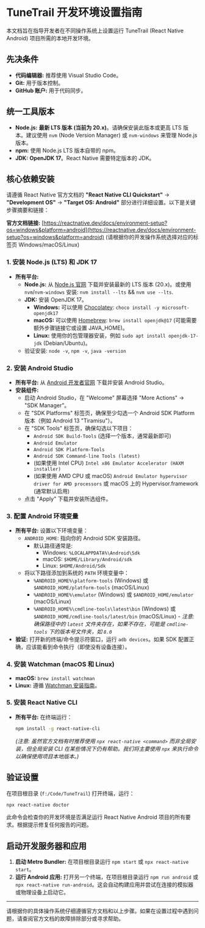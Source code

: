 # TuneTrail 开发环境设置指南

本文档旨在指导开发者在不同操作系统上设置运行 TuneTrail (React Native Android) 项目所需的本地开发环境。

## 先决条件

*   **代码编辑器:** 推荐使用 Visual Studio Code。
*   **Git:** 用于版本控制。
*   **GitHub 账户:** 用于代码同步。

## 统一工具版本

*   **Node.js:** **最新 LTS 版本 (当前为 20.x)**。请确保安装此版本或更高 LTS 版本。建议使用 `nvm` (Node Version Manager) 或 `nvm-windows` 来管理 Node.js 版本。
*   **npm:** 使用 Node.js LTS 版本自带的 npm。
*   **JDK:** **OpenJDK 17**。React Native 需要特定版本的 JDK。

## 核心依赖安装

请遵循 React Native 官方文档的 **"React Native CLI Quickstart"** -> **"Development OS"** -> **"Target OS: Android"** 部分进行详细设置。以下是关键步骤摘要和链接：

**官方文档链接:** [https://reactnative.dev/docs/environment-setup?os=windows&platform=android](https://reactnative.dev/docs/environment-setup?os=windows&platform=android) (请根据你的开发操作系统选择对应的标签页 Windows/macOS/Linux)

### 1. 安装 Node.js (LTS) 和 JDK 17

*   **所有平台:**
    *   **Node.js:** 从 [Node.js 官网](https://nodejs.org/) 下载并安装最新的 LTS 版本 (20.x)。或使用 `nvm`/`nvm-windows` 安装: `nvm install --lts` && `nvm use --lts`.
    *   **JDK:** 安装 OpenJDK 17。
        *   **Windows:** 可以使用 [Chocolatey](https://chocolatey.org/): `choco install -y microsoft-openjdk17`
        *   **macOS:** 可以使用 [Homebrew](https://brew.sh/): `brew install openjdk@17` (可能需要额外步骤链接它或设置 JAVA_HOME)。
        *   **Linux:** 使用你的包管理器安装，例如 `sudo apt install openjdk-17-jdk` (Debian/Ubuntu)。
    *   验证安装: `node -v`, `npm -v`, `java -version`

### 2. 安装 Android Studio

*   **所有平台:** 从 [Android 开发者官网](https://developer.android.com/studio) 下载并安装 Android Studio。
*   **安装组件:**
    *   启动 Android Studio，在 "Welcome" 屏幕选择 "More Actions" -> "SDK Manager"。
    *   在 "SDK Platforms" 标签页，确保至少勾选一个 Android SDK Platform 版本（例如 Android 13 "Tiramisu"）。
    *   在 "SDK Tools" 标签页，确保勾选以下项目：
        *   `Android SDK Build-Tools` (选择一个版本，通常最新即可)
        *   `Android Emulator`
        *   `Android SDK Platform-Tools`
        *   `Android SDK Command-line Tools (latest)`
        *   (如果使用 Intel CPU) `Intel x86 Emulator Accelerator (HAXM installer)`
        *   (如果使用 AMD CPU 或 macOS) `Android Emulator hypervisor driver for AMD processors` 或 macOS 上的 Hypervisor.framework (通常默认启用)
    *   点击 "Apply" 下载并安装所选组件。

### 3. 配置 Android 环境变量

*   **所有平台:** 设置以下环境变量：
    *   `ANDROID_HOME`: 指向你的 Android SDK 安装路径。
        *   默认路径通常是:
            *   Windows: `%LOCALAPPDATA%\Android\Sdk`
            *   macOS: `$HOME/Library/Android/sdk`
            *   Linux: `$HOME/Android/Sdk`
    *   将以下路径添加到系统的 `PATH` 环境变量中：
        *   `%ANDROID_HOME%\platform-tools` (Windows) 或 `$ANDROID_HOME/platform-tools` (macOS/Linux)
        *   `%ANDROID_HOME%\emulator` (Windows) 或 `$ANDROID_HOME/emulator` (macOS/Linux)
        *   `%ANDROID_HOME%\cmdline-tools\latest\bin` (Windows) 或 `$ANDROID_HOME/cmdline-tools/latest/bin` (macOS/Linux) - *注意: 确保路径中的 `latest` 文件夹存在，如果不存在，可能是 `cmdline-tools` 下的版本号文件夹，如 `8.0`*
*   **验证:** 打开新的终端/命令提示符窗口，运行 `adb devices`。如果 SDK 配置正确，应该能看到命令执行（即使没有设备连接）。

### 4. 安装 Watchman (macOS 和 Linux)

*   **macOS:** `brew install watchman`
*   **Linux:** 遵循 [Watchman 安装指南](https://facebook.github.io/watchman/docs/install#installing-from-source)。

### 5. 安装 React Native CLI

*   **所有平台:** 在终端运行：
    ```bash
    npm install -g react-native-cli
    ```
    *(注意: 虽然官方文档有时推荐使用 `npx react-native <command>` 而非全局安装，但全局安装 CLI 在某些情况下仍有帮助。我们将主要使用 `npx` 来执行命令以确保使用项目本地版本。)*

## 验证设置

在项目根目录 (`f:/Code/TuneTrail`) 打开终端，运行：

```bash
npx react-native doctor
```

此命令会检查你的开发环境是否满足运行 React Native Android 项目的所有要求。根据提示修复任何报告的问题。

## 启动开发服务器和应用

1.  **启动 Metro Bundler:** 在项目根目录运行 `npm start` 或 `npx react-native start`。
2.  **运行 Android 应用:** 打开另一个终端，在项目根目录运行 `npm run android` 或 `npx react-native run-android`。这会自动构建应用并尝试在连接的模拟器或物理设备上启动它。

---

请根据你的具体操作系统仔细遵循官方文档和以上步骤。如果在设置过程中遇到问题，请查阅官方文档的故障排除部分或寻求帮助。
